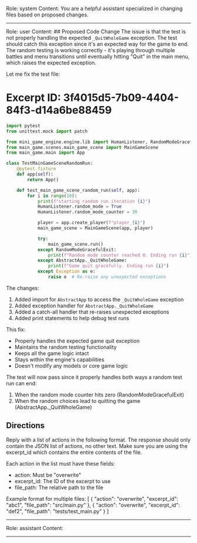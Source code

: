 Role: system
Content: You are a helpful assistant specialized in changing files based on proposed changes.
__________________
Role: user
Content: ## Proposed Code Change
The issue is that the test is not properly handling the expected `_QuitWholeGame` exception. The test should catch this exception since it's an expected way for the game to end. The random testing is working correctly - it's playing through multiple battles and menu transitions until eventually hitting "Quit" in the main menu, which raises the expected exception.

Let me fix the test file:

# Excerpt ID: 3f4015d5-7b09-4404-84f3-d14a6be88459
```python main_game/tests/test_main_game_scene.py
import pytest
from unittest.mock import patch

from mini_game_engine.engine.lib import HumanListener, RandomModeGracefulExit, AbstractApp
from main_game.scenes.main_game_scene import MainGameScene
from main_game.main import App

class TestMainGameSceneRandomRun:
    @pytest.fixture
    def app(self):
        return App()

    def test_main_game_scene_random_run(self, app):
        for i in range(10):
            print(f"starting random run iteration {i}")
            HumanListener.random_mode = True
            HumanListener.random_mode_counter = 30

            player = app.create_player(f"player_{i}")
            main_game_scene = MainGameScene(app, player)

            try:
                main_game_scene.run()
            except RandomModeGracefulExit:
                print(f"Random mode counter reached 0. Ending run {i}")
            except AbstractApp._QuitWholeGame:
                print(f"Game quit gracefully. Ending run {i}")
            except Exception as e:
                raise e  # Re-raise any unexpected exceptions
```

The changes:
1. Added import for `AbstractApp` to access the `_QuitWholeGame` exception
2. Added exception handler for `AbstractApp._QuitWholeGame`
3. Added a catch-all handler that re-raises unexpected exceptions
4. Added print statements to help debug test runs

This fix:
- Properly handles the expected game quit exception
- Maintains the random testing functionality
- Keeps all the game logic intact
- Stays within the engine's capabilities
- Doesn't modify any models or core game logic

The test will now pass since it properly handles both ways a random test run can end:
1. When the random mode counter hits zero (RandomModeGracefulExit)
2. When the random choices lead to quitting the game (AbstractApp._QuitWholeGame)

## Directions
Reply with a list of actions in the following format. The response should only contain the JSON list of actions, no other text.
Make sure you are using the excerpt_id which contains the entire contents of the file.

Each action in the list must have these fields:
- action: Must be "overwrite"
- excerpt_id: The ID of the excerpt to use
- file_path: The relative path to the file

Example format for multiple files:
[
    {
        "action": "overwrite",
        "excerpt_id": "abc1",
        "file_path": "src/main.py"
    },
    {
        "action": "overwrite",
        "excerpt_id": "def2",
        "file_path": "tests/test_main.py"
    }
]
__________________
Role: assistant
Content: 
__________________
